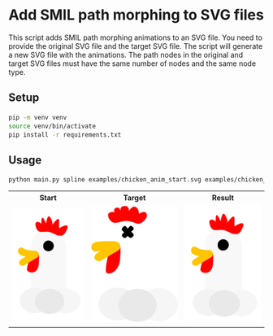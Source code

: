 # Add SMIL path morphing to SVG files

This script adds SMIL path morphing animations to an SVG file. You need to provide the original SVG file and the target SVG file. The script will generate a new SVG file with the animations. The path nodes in the original and target SVG files must have the same number of nodes and the same node type.

## Setup

```bash
pip -m venv venv
source venv/bin/activate
pip install -r requirements.txt
```

## Usage

```bash
python main.py spline examples/chicken_anim_start.svg examples/chicken_anim_target.svg --output examples/animated_chicken.svg --repeat-count indefinite --duration 2s
```

<table>
  <tr>
    <th>Start</th>
    <th>Target</th>
    <th>Result</th>
  </tr>
  <tr>
    <td><img src="https://github.com/niklasr22/simple_svg_morphing/blob/main/examples/chicken_anim_start.svg" alt="Start SVG"/></td>
    <td><img src="https://github.com/niklasr22/simple_svg_morphing/blob/main/examples/chicken_anim_target.svg" alt="Target SVG"/></td>
    <td><img src="https://github.com/niklasr22/simple_svg_morphing/blob/main/examples/animated_chicken.svg" alt="Animated SVG"/></td>
  </tr>
</table>
